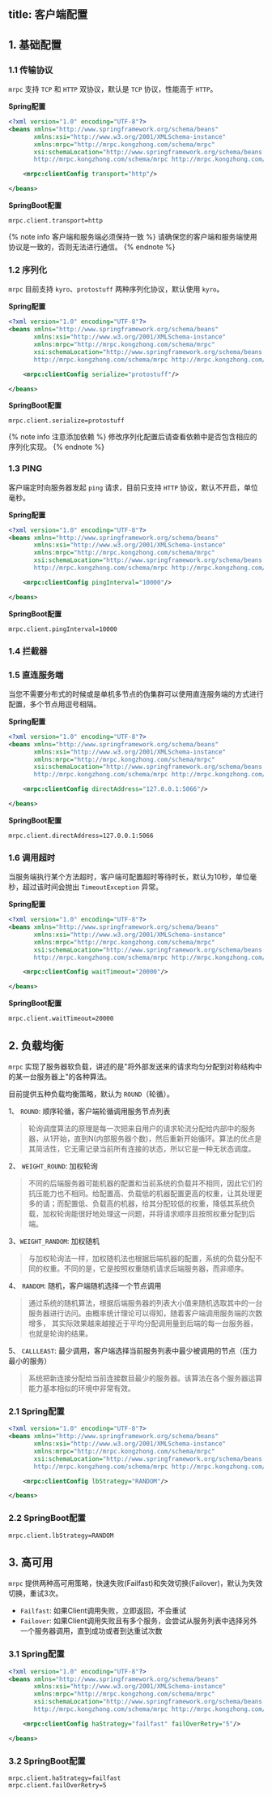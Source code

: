 title: 客户端配置
------------

## 1. 基础配置

### 1.1 传输协议

`mrpc` 支持 `TCP` 和 `HTTP` 双协议，默认是 `TCP` 协议，性能高于 `HTTP`。

**Spring配置**

```xml
<?xml version="1.0" encoding="UTF-8"?>
<beans xmlns="http://www.springframework.org/schema/beans"
       xmlns:xsi="http://www.w3.org/2001/XMLSchema-instance"
       xmlns:mrpc="http://mrpc.kongzhong.com/schema/mrpc"
       xsi:schemaLocation="http://www.springframework.org/schema/beans http://www.springframework.org/schema/beans/spring-beans.xsd
       http://mrpc.kongzhong.com/schema/mrpc http://mrpc.kongzhong.com/schema/mrpc.xsd">

    <mrpc:clientConfig transport="http"/>

</beans>
```

**SpringBoot配置**

```properties
mrpc.client.transport=http
```

{% note info 客户端和服务端必须保持一致 %}
请确保您的客户端和服务端使用协议是一致的，否则无法进行通信。
{% endnote %}

### 1.2 序列化

`mrpc` 目前支持 `kyro`、`protostuff` 两种序列化协议，默认使用 `kyro`。

**Spring配置**

```xml
<?xml version="1.0" encoding="UTF-8"?>
<beans xmlns="http://www.springframework.org/schema/beans"
       xmlns:xsi="http://www.w3.org/2001/XMLSchema-instance"
       xmlns:mrpc="http://mrpc.kongzhong.com/schema/mrpc"
       xsi:schemaLocation="http://www.springframework.org/schema/beans http://www.springframework.org/schema/beans/spring-beans.xsd
       http://mrpc.kongzhong.com/schema/mrpc http://mrpc.kongzhong.com/schema/mrpc.xsd">

    <mrpc:clientConfig serialize="protostuff"/>

</beans>
```

**SpringBoot配置**

```properties
mrpc.client.serialize=protostuff
```

{% note info 注意添加依赖 %}
修改序列化配置后请查看依赖中是否包含相应的序列化实现。
{% endnote %}

### 1.3 PING

客户端定时向服务器发起 `ping` 请求，目前只支持 `HTTP` 协议，默认不开启，单位毫秒。

**Spring配置**

```xml
<?xml version="1.0" encoding="UTF-8"?>
<beans xmlns="http://www.springframework.org/schema/beans"
       xmlns:xsi="http://www.w3.org/2001/XMLSchema-instance"
       xmlns:mrpc="http://mrpc.kongzhong.com/schema/mrpc"
       xsi:schemaLocation="http://www.springframework.org/schema/beans http://www.springframework.org/schema/beans/spring-beans.xsd
       http://mrpc.kongzhong.com/schema/mrpc http://mrpc.kongzhong.com/schema/mrpc.xsd">

    <mrpc:clientConfig pingInterval="10000"/>

</beans>
```

**SpringBoot配置**

```properties
mrpc.client.pingInterval=10000
```

### 1.4 拦截器

### 1.5 直连服务端

当您不需要分布式的时候或是单机多节点的伪集群可以使用直连服务端的方式进行配置，多个节点用逗号相隔。

**Spring配置**

```xml
<?xml version="1.0" encoding="UTF-8"?>
<beans xmlns="http://www.springframework.org/schema/beans"
       xmlns:xsi="http://www.w3.org/2001/XMLSchema-instance"
       xmlns:mrpc="http://mrpc.kongzhong.com/schema/mrpc"
       xsi:schemaLocation="http://www.springframework.org/schema/beans http://www.springframework.org/schema/beans/spring-beans.xsd
       http://mrpc.kongzhong.com/schema/mrpc http://mrpc.kongzhong.com/schema/mrpc.xsd">

    <mrpc:clientConfig directAddress="127.0.0.1:5066"/>

</beans>
```

**SpringBoot配置**

```properties
mrpc.client.directAddress=127.0.0.1:5066
```

### 1.6 调用超时

当服务端执行某个方法超时，客户端可配置超时等待时长，默认为10秒，单位毫秒，超过该时间会抛出 `TimeoutException` 异常。

**Spring配置**

```xml
<?xml version="1.0" encoding="UTF-8"?>
<beans xmlns="http://www.springframework.org/schema/beans"
       xmlns:xsi="http://www.w3.org/2001/XMLSchema-instance"
       xmlns:mrpc="http://mrpc.kongzhong.com/schema/mrpc"
       xsi:schemaLocation="http://www.springframework.org/schema/beans http://www.springframework.org/schema/beans/spring-beans.xsd
       http://mrpc.kongzhong.com/schema/mrpc http://mrpc.kongzhong.com/schema/mrpc.xsd">

    <mrpc:clientConfig waitTimeout="20000"/>

</beans>
```

**SpringBoot配置**

```properties
mrpc.client.waitTimeout=20000
```

## 2. 负载均衡

`mrpc` 实现了服务器软负载，讲述的是"将外部发送来的请求均匀分配到对称结构中的某一台服务器上"的各种算法。

目前提供五种负载均衡策略，默认为 `ROUND`（轮循）。

1、 `ROUND`: 顺序轮循，客户端轮循调用服务节点列表

> 轮询调度算法的原理是每一次把来自用户的请求轮流分配给内部中的服务器，从1开始，直到N(内部服务器个数)，然后重新开始循环。算法的优点是其简洁性，它无需记录当前所有连接的状态，所以它是一种无状态调度。

2、 `WEIGHT_ROUND`: 加权轮询

> 不同的后端服务器可能机器的配置和当前系统的负载并不相同，因此它们的抗压能力也不相同。给配置高、负载低的机器配置更高的权重，让其处理更多的请；而配置低、负载高的机器，给其分配较低的权重，降低其系统负载，加权轮询能很好地处理这一问题，并将请求顺序且按照权重分配到后端。

3、`WEIGHT_RANDOM`: 加权随机

> 与加权轮询法一样，加权随机法也根据后端机器的配置，系统的负载分配不同的权重。不同的是，它是按照权重随机请求后端服务器，而非顺序。

4、 `RANDOM`: 随机，客户端随机选择一个节点调用

> 通过系统的随机算法，根据后端服务器的列表大小值来随机选取其中的一台服务器进行访问。由概率统计理论可以得知，随着客户端调用服务端的次数增多，
> 其实际效果越来越接近于平均分配调用量到后端的每一台服务器，也就是轮询的结果。

5、 `CALLLEAST`: 最少调用，客户端选择当前服务列表中最少被调用的节点（压力最小的服务）

> 系统把新连接分配给当前连接数目最少的服务器。该算法在各个服务器运算能力基本相似的环境中非常有效。

### 2.1 Spring配置

```xml
<?xml version="1.0" encoding="UTF-8"?>
<beans xmlns="http://www.springframework.org/schema/beans"
       xmlns:xsi="http://www.w3.org/2001/XMLSchema-instance"
       xmlns:mrpc="http://mrpc.kongzhong.com/schema/mrpc"
       xsi:schemaLocation="http://www.springframework.org/schema/beans http://www.springframework.org/schema/beans/spring-beans.xsd
       http://mrpc.kongzhong.com/schema/mrpc http://mrpc.kongzhong.com/schema/mrpc.xsd">

    <mrpc:clientConfig lbStrategy="RANDOM"/>

</beans>
```

### 2.2 SpringBoot配置

```properties
mrpc.client.lbStrategy=RANDOM
```

## 3. 高可用

`mrpc` 提供两种高可用策略，快速失败(Failfast)和失效切换(Failover)，默认为失效切换，重试3次。

- `Failfast`: 如果Client调用失败，立即返回，不会重试
- `Failover`: 如果Client调用失败且有多个服务，会尝试从服务列表中选择另外一个服务器调用，直到成功或者到达重试次数

### 3.1 Spring配置

```xml
<?xml version="1.0" encoding="UTF-8"?>
<beans xmlns="http://www.springframework.org/schema/beans"
       xmlns:xsi="http://www.w3.org/2001/XMLSchema-instance"
       xmlns:mrpc="http://mrpc.kongzhong.com/schema/mrpc"
       xsi:schemaLocation="http://www.springframework.org/schema/beans http://www.springframework.org/schema/beans/spring-beans.xsd
       http://mrpc.kongzhong.com/schema/mrpc http://mrpc.kongzhong.com/schema/mrpc.xsd">

    <mrpc:clientConfig haStrategy="failfast" failOverRetry="5"/>

</beans>
```

### 3.2 SpringBoot配置

```properties
mrpc.client.haStrategy=failfast
mrpc.client.failOverRetry=5
```

